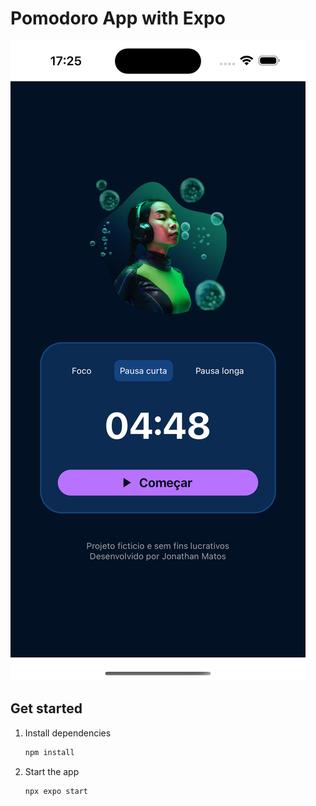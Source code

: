# Pomodoro App with Expo

![screen](assets/images/screen.png)

## Get started

1. Install dependencies

   ```bash
   npm install
   ```

2. Start the app

   ```bash
   npx expo start
   ```